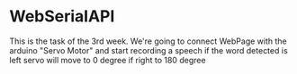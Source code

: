 # WebSerialAPI
This is the task of the 3rd week. 
We're going to connect WebPage with the arduino "Servo Motor" and start recording a speech if the word detected is left servo will move to 0 degree if right to 180 degree

